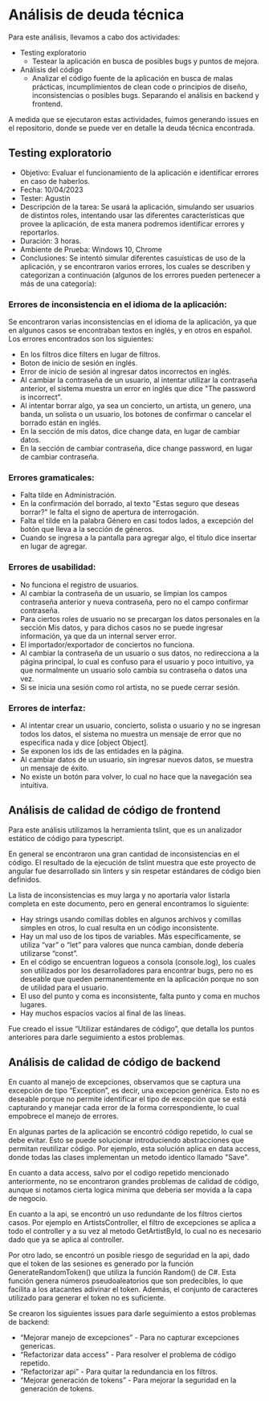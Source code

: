 # Análisis de deuda técnica

Para este análisis, llevamos a cabo dos actividades:

* Testing exploratorio
  * Testear la aplicación en busca de posibles bugs y puntos de mejora.
* Análisis del código
  * Analizar el código fuente de la aplicación en busca de malas prácticas, incumplimientos de clean code o principios de diseño, inconsistencias o posibles bugs. Separando el análisis en backend y frontend.

A medida que se ejecutaron estas actividades, fuimos generando issues en el repositorio, donde se puede ver en detalle la deuda técnica encontrada.


## Testing exploratorio

* Objetivo: Evaluar el funcionamiento de la aplicación e identificar errores en caso de haberlos.
* Fecha: 10/04/2023
* Tester: Agustin
* Descripción de la tarea: Se usará la aplicación, simulando ser usuarios de distintos roles, intentando usar las diferentes características que provee la aplicación, de esta manera podremos identificar errores y reportarlos.
* Duración: 3 horas.
* Ambiente de Prueba: Windows 10, Chrome
* Conclusiones: Se intentó simular diferentes casuísticas de uso de la aplicación, y se encontraron varios errores, los cuales se describen y categorizan a continuación (algunos de los errores pueden pertenecer a más de una categoría):

### Errores de inconsistencia en el idioma de la aplicación:

Se encontraron varias inconsistencias en el idioma de la aplicación, ya que en algunos casos se encontraban textos en inglés, y en otros en español. Los errores encontrados son los siguientes:

- En los filtros dice filters en lugar de filtros.
- Boton de inicio de sesión en inglés.
- Error de inicio de sesión al ingresar datos incorrectos en inglés.
- Al cambiar la contraseña de un usuario, al intentar utilizar la contraseña anterior, el sistema muestra un error en inglés que dice "The password is incorrect".
- Al intentar borrar algo, ya sea un concierto, un artista, un genero, una banda, un solista o un usuario, los botones de confirmar o cancelar el borrado están en inglés.
- En la sección de mis datos, dice change data, en lugar de cambiar datos.
- En la sección de cambiar contraseña, dice change password, en lugar de cambiar contraseña.

### Errores gramaticales:

- Falta tilde en Administración.
- En la confirmación del borrado, al texto "Estas seguro que deseas borrar?" le falta el signo de apertura de interrogación.
- Falta el tilde en la palabra Género en casi todos lados, a excepción del botón que lleva a la sección de géneros.
- Cuando se ingresa a la pantalla para agregar algo, el titulo dice insertar en lugar de agregar.

### Errores de usabilidad:

- No funciona el registro de usuarios.
- Al cambiar la contraseña de un usuario, se limpian los campos contraseña anterior y nueva contraseña, pero no el campo confirmar contraseña.
- Para ciertos roles de usuario no se precargan los datos personales en la sección Mis datos, y para dichos casos no se puede ingresar información, ya que da un internal server error.
- El importador/exportador de conciertos no funciona.
- Al cambiar la contraseña de un usuario o sus datos, no redirecciona a la página principal, lo cual es confuso para el usuario y poco intuitivo, ya que normalmente un usuario solo cambia su contraseña o datos una vez.
- Si se inicia una sesión como rol artista, no se puede cerrar sesión.

### Errores de interfaz:

- Al intentar crear un usuario, concierto, solista o usuario y no se ingresan todos los datos, el sistema no muestra un mensaje de error que no especifica nada y dice [object Object].
- Se exponen los ids de las entidades en la página.
- Al cambiar datos de un usuario, sin ingresar nuevos datos, se muestra un mensaje de éxito.
- No existe un botón para volver, lo cual no hace que la navegación sea intuitiva.

## Análisis de calidad de código de frontend

Para este análisis utilizamos la herramienta tslint, que es un analizador estático de código para typescript.

En general se encontraron una gran cantidad de inconsistencias en el código. El resultado de la ejecución de tslint muestra que este proyecto de angular fue desarrollado sin linters y sin respetar estándares de código bien definidos.

La lista de inconsistencias es muy larga y no aportaría valor listarla completa en este documento, pero en general encontramos lo siguiente:

* Hay strings usando comillas dobles en algunos archivos y comillas simples en otros, lo cual resulta en un código inconsistente.
* Hay un mal uso de los tipos de variables. Más específicamente, se utiliza “var” o “let” para valores que nunca cambian, donde debería utilizarse “const”.
* En el código se encuentran logueos a consola (console.log), los cuales son utilizados por los desarrolladores para encontrar bugs, pero no es deseable que queden permanentemente en la aplicación porque no son de utilidad para el usuario.
* El uso del punto y coma es inconsistente, falta punto y coma en muchos lugares.
* Hay muchos espacios vacíos al final de las líneas.

Fue creado el issue “Utilizar estándares de código”, que detalla los puntos anteriores para darle seguimiento a estos problemas.


## Análisis de calidad de código de backend

En cuanto al manejo de excepciones, observamos que se captura una excepción de tipo “Exception”, es decir, una excepcion genérica. Esto no es deseable porque no permite identificar el tipo de excepción que se está capturando y manejar cada error de la forma correspondiente, lo cual empobrece el manejo de errores.

En algunas partes de la aplicación se encontró código repetido, lo cual se debe evitar. Esto se puede solucionar introduciendo abstracciones que permitan reutilizar código. Por ejemplo, esta solución aplica en data access, donde todas las clases implementan un metodo identico llamado "Save".

En cuanto a data access, salvo por el codigo repetido mencionado anteriormente, no se encontraron grandes problemas de calidad de código, aunque si notamos cierta logica minima que deberia ser movida a la capa de negocio.

En cuanto a la api, se encontró un uso redundante de los filtros ciertos casos. Por ejemplo en ArtistsController, el filtro de excepciones se aplica a todo el controller y a su vez al metodo GetArtistById, lo cual no es necesario dado que ya se aplica al controller.

Por otro lado, se encontró un posible riesgo de seguridad en la api, dado que el token de las sesiones es generado por la función GenerateRandomToken() que utiliza la función Random() de C#. Esta función genera números pseudoaleatorios que son predecibles, lo que facilita a los atacantes adivinar el token. Además, el conjunto de caracteres utilizado para generar el token no es suficiente.

Se crearon los siguientes issues para darle seguimiento a estos problemas de backend:

* “Mejorar manejo de excepciones” - Para no capturar excepciones genericas.
* “Refactorizar data access” - Para resolver el problema de código repetido.
* “Refactorizar api” - Para quitar la redundancia en los filtros.
* “Mejorar generación de tokens” - Para mejorar la seguridad en la generación de tokens.
